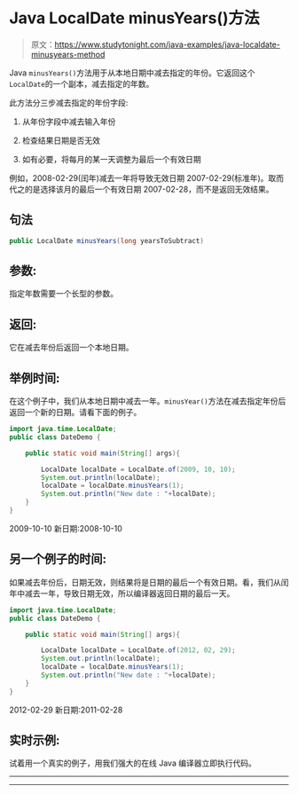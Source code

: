 # Java LocalDate minusYears()方法

> 原文：<https://www.studytonight.com/java-examples/java-localdate-minusyears-method>

Java `minusYears()`方法用于从本地日期中减去指定的年份。它返回这个`LocalDate`的一个副本，减去指定的年数。

此方法分三步减去指定的年份字段:

1.  从年份字段中减去输入年份

2.  检查结果日期是否无效

3.  如有必要，将每月的某一天调整为最后一个有效日期

例如，2008-02-29(闰年)减去一年将导致无效日期 2007-02-29(标准年)。取而代之的是选择该月的最后一个有效日期 2007-02-28，而不是返回无效结果。

## 句法

```java
public LocalDate minusYears(long yearsToSubtract)
```

## 参数:

指定年数需要一个长型的参数。

## 返回:

它在减去年份后返回一个本地日期。

## 举例时间:

在这个例子中，我们从本地日期中减去一年。`minusYear()`方法在减去指定年份后返回一个新的日期。请看下面的例子。

```java
import java.time.LocalDate; 
public class DateDemo {

	public static void main(String[] args){  

		LocalDate localDate = LocalDate.of(2009, 10, 10);
		System.out.println(localDate);
		localDate = localDate.minusYears(1);
		System.out.println("New date : "+localDate);
	}
}
```

2009-10-10
新日期:2008-10-10

## 另一个例子的时间:

如果减去年份后，日期无效，则结果将是日期的最后一个有效日期。看，我们从闰年中减去一年，导致日期无效，所以编译器返回日期的最后一天。

```java
import java.time.LocalDate; 
public class DateDemo {

	public static void main(String[] args){  

		LocalDate localDate = LocalDate.of(2012, 02, 29);
		System.out.println(localDate);
		localDate = localDate.minusYears(1);
		System.out.println("New date : "+localDate);
	}
}
```

2012-02-29
新日期:2011-02-28

## 实时示例:

试着用一个真实的例子，用我们强大的在线 Java 编译器立即执行代码。

* * *

* * *